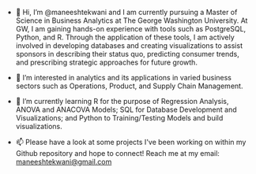 - 👋 Hi, I’m @maneeshtekwani and I am currently pursuing a Master of Science in Business Analytics at The George Washington University. At GW, I am gaining hands-on experience with tools such as PostgreSQL, Python, and R. Through the application of these tools, I am actively involved in developing databases and creating visualizations to assist sponsors in describing their status quo, predicting consumer trends, and prescribing strategic approaches for future growth. 

- 👀 I’m interested in analytics and its applications in varied business sectors such as Operations, Product, and Supply Chain Management.
  
- 🌱 I’m currently learning R for the purpose of Regression Analysis, ANOVA and ANACOVA Models; SQL for Database Development and Visualizations; and Python to Training/Testing Models and build visualizations.
  
- 📫  Please have a look at some projects I've been working on within my Github repository and hope to connect! Reach me at my email: maneeshtekwani@gmail.com

<!---
maneeshtekwani/maneeshtekwani is a ✨ special ✨ repository because its `README.md` (this file) appears on your GitHub profile.
You can click the Preview link to take a look at your changes.
--->
